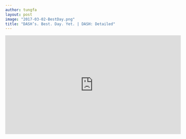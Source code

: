 ```yaml
---
author: tungfa
layout: post
image: "2017-03-02-BestDay.png"
title: "DASH’s. Best. Day. Yet. | DASH: Detailed"
---
```

<iframe width="560" height="315" src="https://www.youtube.com/embed/FYvuOYz9fuM" frameborder="0" allowfullscreen></iframe>